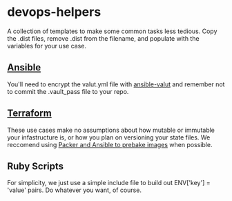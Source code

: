 # devops-helpers
A collection of templates to make some common tasks less tedious. Copy the .dist files, remove .dist from the filename, and populate with the variables for your use case. 

## [Ansible](https://docs.ansible.com/ansible/latest/index.html) 
You'll need to encrypt the valut.yml file with [ansible-valut](https://docs.ansible.com/ansible/latest/user_guide/vault.html?highlight=vault) and remember not to commit the .vault_pass file to your repo. 

## [Terraform](https://www.terraform.io/intro/index.html)
These use cases make no assumptions about how mutable or immutable your infastructure is, or how you plan on versioning your state files. We reccomend using [Packer and Ansible to prebake images](https://itnext.io/immutable-infrastructure-using-packer-ansible-and-terraform-7ca6f79582b8) when possible. 

## Ruby Scripts
For simplicity, we just use a simple include file to build out ENV['key'] = 'value' pairs. Do whatever you want, of course. 

